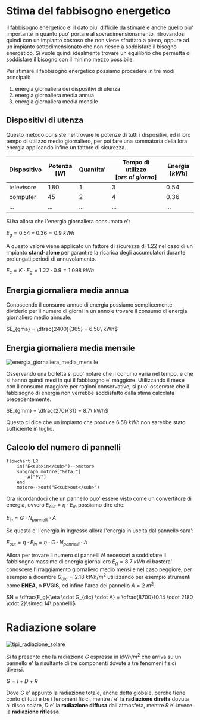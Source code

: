# Stima del fabbisogno energetico  

Il fabbisogno energetico e' il dato piu' difficile da stimare e anche quello piu' importante in quanto puo' portare al sovradimensionamento, ritrovandosi quindi con un impianto costoso che non viene sfruttato a pieno, oppure ad un impianto sottodimensionato che non riesce a soddisfare il bisogno energetico. Si vuole quindi idealmente trovare un equilibrio che permetta di soddisfare il bisogno con il minimo mezzo possibile.  

Per stimare il fabbisogno energetico possiamo procedere in tre modi principali:  

1. energia giornaliera dei dispositivi di utenza
2. energia giornaliera media annua
3. energia giornaliera media mensile

## Dispositivi di utenza  

Questo metodo consiste nel trovare le potenze di tutti i dispositivi, ed il loro tempo di utilizzo medio giornaliero, per poi fare una sommatoria della lora energia applicando infine un fattore di sicurezza.  

| Dispositivo | Potenza $[W]$ | Quantita' | Tempo di utilizzo $[ore\ al\ giorno]$ | Energia $[kWh]$ |
| ----------- | ------------- | --------- | ------------------------------------- | --------------- |
| televisore  | 180           | 1         | 3                                     | 0.54            |
| computer    | 45            | 2         | 4                                     | 0.36            |
| ...         | ...           | ...       | ...                                   | ...             |

Si ha allora che l'energia giornaliera consumata e':  

$E_{g} = 0.54 + 0.36 = 0.9\ kWh$  

A questo valore viene applicato un fattore di sicurezza di $1.22$ nel caso di un impianto **stand-alone** per garantire la ricarica degli accumulatori durante prolungati periodi di annuvolamento.  

$E_c = K \cdot E_g = 1.22 \cdot 0.9 = 1.098\ kWh$  


## Energia giornaliera media annua  

Conoscendo il consumo annuo di energia possiamo semplicemente dividerlo per il numero di giorni in un anno e trovare il consumo di energia giornaliero medio annuale.  

$E_{gma} = \dfrac{2400}{365} = 6.58\ kWh$  

## Energia giornaliera media mensile  

![energia_giornaliera_media_mensile](https://user-images.githubusercontent.com/7195133/226210935-0a0b1d3f-52c9-4260-8767-5de4458bb25b.jpg)  

Osservando una bolletta si puo' notare che il conumo varia nel tempo, e che si hanno quindi mesi in qui il fabbisogno e' maggiore. Utilizzando il mese con il consumo maggiore per ragioni conservative, si puo' osservare che il fabbisogno di energia non verrebbe soddisfatto dalla stima calcolata precedentemente.  

$E_{gmm} = \dfrac{270}{31} = 8.7\ kWh$  

Questo ci dice che un impianto che produce $6.58\ kWh$ non sarebbe stato sufficiente in luglio.  


## Calcolo del numero di pannelli  

```mermaid
flowchart LR
    in("E<sub>in</sub>")-->motore
    subgraph motore["&eta;"]
        A["PV"]
    end
    motore-->out("E<sub>out</sub>")
```  

Ora ricordandoci che un pannello puo' essere visto come un convertitore di energia, ovvero $E_{out} = \eta \cdot E_{in}$ possiamo dire che:  

$E_{in} = G \cdot N_{pannelli} \cdot A$  

Se questa e' l'energia in ingresso allora l'energia in uscita dal pannello sara':  

$E_{out} = \eta \cdot E_{in} = \eta \cdot G \cdot N_{pannelli} \cdot A$  

Allora per trovare il numero di pannelli $N$ necessari a soddisfare il fabbisogno massimo di energia giornaliero $E_g = 8.7\ kWh$ ci bastera' conoscere l'irraggiamento giornaliero medio mensile nel caso peggiore, per esempio a dicembre $G_{dic} = 2.18\ kWh/m^2$ utilizzando per esempio strumenti come **ENEA**, o **PVGIS**, ed infine l'area del pannello $A = 2\ m^2$.  

$N = \dfrac{E_g}{\eta \cdot G_{dic} \cdot A} = \dfrac{8700}{0.14 \cdot 2180 \cdot 2}\simeq 14\ pannelli$  

# Radiazione solare  

![tipi_radiazione_solare](https://user-images.githubusercontent.com/7195133/226479280-452c0a66-f4d9-43c7-beee-d44edf11b906.jpg)  

Si fa presente che la radiazione $G$ espressa in $kWh/m^2$ che arriva su un pannello e' la risultante di tre componenti dovute a tre fenomeni fisici diversi.  

$G = I + D + R$  

Dove $G$ e' appunto la radiazione totale, anche detta globale, perche tiene conto di tutti e tre i fenomeni fisici, mentre $I$ e' la **radiazione diretta** dovuta al disco solare, $D$ e' la **radiazione diffusa** dall'atmosfera, mentre $R$ e' invece la **radiazione riflessa**.  